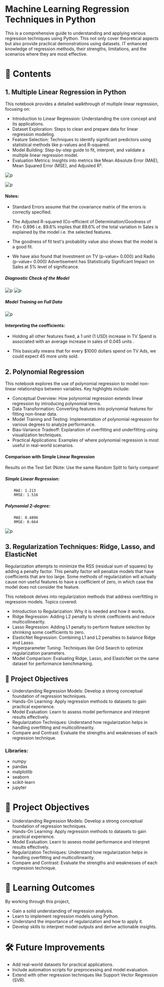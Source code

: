 # Machine Learning Regression Techniques in Python

This is a comprehensive guide to understanding and applying various regression techniques using Python. This not only cover theoretical aspects but also provide practical demonstrations using datasets. IT enhanced  knowledge of regression methods, their strengths, limitations, and the scenarios where they are most effective.

# 📁 Contents
## 1. Multiple Linear Regression in Python

This notebook provides a detailed walkthrough of multiple linear regression, focusing on:

  * Introduction to Linear Regression: Understanding the core concept and its applications.
  * Dataset Exploration: Steps to clean and prepare data for linear regression modeling.
  * Feature Selection: Techniques to identify significant predictors using statistical methods like p-values and R-squared.
  * Model Building: Step-by-step guide to fit, interpret, and validate a multiple linear regression model.
  * Evaluation Metrics: Insights into metrics like Mean Absolute Error (MAE), Mean Squared Error (MSE), and Adjusted R².

![p](https://github.com/MAHFUZATUL-BUSHRA/Regression_Analysis/blob/main/linear/lin1.png)

![p](https://github.com/MAHFUZATUL-BUSHRA/Regression_Analysis/blob/main/linear/lin2.png)

####  Notes:
 * Standard Errors assume that the covariance matrix of the errors is correctly specified.

* The Adjusted R-squared (Co-efficient of Determination/Goodness of Fit)= 0.896 i.e. 89.6% implies that 89.6% of the total variation in Sales is explained by the model i.e. the selected features.

* The goodness of fit test's probability value also shows that the model is a good fit.

* We have also found that Investment on TV (p-value= 0.000) and Radio (p-value= 0.000) Advertisement has Statistically Significant Impact on Sales at 5% level of significance.

##### Diagnostic Check of the Model
![p](https://github.com/MAHFUZATUL-BUSHRA/Regression_Analysis/blob/main/linear/lin4.png)
![p](https://github.com/MAHFUZATUL-BUSHRA/Regression_Analysis/blob/main/linear/lin5.png)

##### Model Training on Full Data
![p](https://github.com/MAHFUZATUL-BUSHRA/Regression_Analysis/blob/main/linear/lin6.png)

#### Interpreting the coefficients:

   * Holding all other features fixed, a 1 unit (1 USD) increase in TV Spend is associated with an average increase in sales of 0.045 units .

   * This basically means that for every $1000 dollars spend on TV Ads, we could expect 45 more units sold.


## 2. Polynomial Regression

This notebook explores the use of polynomial regression to model non-linear relationships between variables.
Key highlights include:

  * Conceptual Overview: How polynomial regression extends linear regression by introducing polynomial terms.
  * Data Transformation: Converting features into polynomial features for fitting non-linear data.
  * Model Training and Testing: Implementation of polynomial regression for various degrees to analyze performance.
  * Bias-Variance Tradeoff: Explanation of overfitting and underfitting using visualization techniques.
  * Practical Applications: Examples of where polynomial regression is most useful in real-world scenarios.

#### Comparison with Simple Linear Regression

Results on the Test Set (Note: Use the same Random Split to fairly compare!

   ##### Simple Linear Regression:
        MAE: 1.213
        RMSE: 1.516

  ##### Polynomial 2-degree:
        MAE: 0.4896
        RMSE: 0.664

![p](https://github.com/MAHFUZATUL-BUSHRA/Regression_Analysis/blob/main/poly.png)
## 3. Regularization Techniques: Ridge, Lasso, and ElasticNet
Regularization attempts to minimize the RSS (residual sum of squares) by adding a penalty factor. This penalty factor will penalize models that have coefficients that are too large. Some methods of regularization will actually cause non useful features to have a coefficient of zero, in which case the model does not consider the feature.

This notebook delves into regularization methods that address overfitting in regression models.
Topics covered:

  * Introduction to Regularization: Why it is needed and how it works.
  * Ridge Regression: Adding L2 penalty to shrink coefficients and reduce multicollinearity.
  * Lasso Regression: Adding L1 penalty to perform feature selection by shrinking some coefficients to zero.
  *  ElasticNet Regression: Combining L1 and L2 penalties to balance Ridge and Lasso.
  * Hyperparameter Tuning: Techniques like Grid Search to optimize regularization parameters.
  * Model Comparison: Evaluating Ridge, Lasso, and ElasticNet on the same dataset for performance benchmarking.

## 🎯 Project Objectives

  * Understanding Regression Models: Develop a strong conceptual foundation of regression techniques.
  * Hands-On Learning: Apply regression methods to datasets to gain practical experience.
  * Model Evaluation: Learn to assess model performance and interpret results effectively.
  * Regularization Techniques: Understand how regularization helps in handling overfitting and multicollinearity.
  * Compare and Contrast: Evaluate the strengths and weaknesses of each regression technique.

### Libraries:

  * numpy
  * pandas
  * matplotlib
  * seaborn
  * scikit-learn
  * jupyter

# 🎯 Project Objectives

  * Understanding Regression Models: Develop a strong conceptual foundation of regression techniques.
  * Hands-On Learning: Apply regression methods to datasets to gain practical experience.
  * Model Evaluation: Learn to assess model performance and interpret results effectively.
  * Regularization Techniques: Understand how regularization helps in handling overfitting and multicollinearity.
  * Compare and Contrast: Evaluate the strengths and weaknesses of each regression technique.
# 📖 Learning Outcomes

By working through this project,

  * Gain a solid understanding of regression analysis.
  * Learn to implement regression models using Python.
  * Understand the importance of regularization and how to apply it.
  * Develop skills to interpret model outputs and derive actionable insights.
# 🛠️ Future Improvements

* Add real-world datasets for practical applications.
* Include automation scripts for preprocessing and model evaluation.
* Extend with other regression techniques like Support Vector Regression (SVR).
